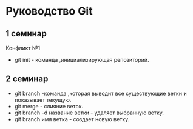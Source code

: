 # Руководство Git 

## 1 семинар
Конфликт №1

* git init - команда ,инициализирующая репозиторий.
## 2 семинар

* git branch -команда ,которая выводит все существующие ветки и показывает текущую.
* git merge - слияние веток.
* git branch -d название ветки - удаляет выбранную ветку.
* git branch имя ветка - создает новую ветку.
